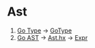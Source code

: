 # Ast
1. [Go Type](https://pkg.go.dev/go/types#pkg-types) -> [GoType](https://github.com/go2hx/go2hx/blob/master/stdgo/internal/reflect/Reflect.hx#L340-L357) 
2. [Go AST](https://pkg.go.dev/go/ast#pkg-types) -> [Ast.hx](https://github.com/go2hx/go2hx/blob/master/src/Ast.hx) -> [Expr](https://api.haxe.org/haxe/macro/ExprDef.html)
